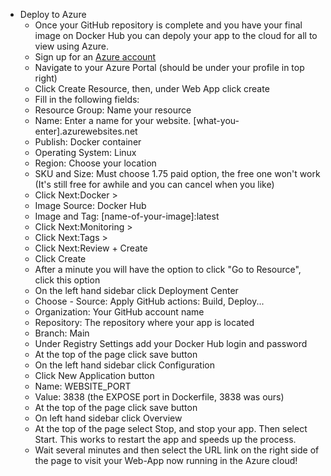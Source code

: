 - Deploy to Azure
  - Once your GitHub repository is complete and you have your final image on Docker Hub you can depoly your app to the cloud for all to view using Azure. 
  - Sign up for an [Azure account](signup.azure.com)
  - Navigate to your Azure Portal (should be under your profile in top right)
  - Click Create Resource, then, under Web App click create
  - Fill in the following fields:
  - Resource Group: Name your resource
  - Name: Enter a name for your website. [what-you-enter].azurewebsites.net
  - Publish: Docker container
  - Operating System: Linux
  - Region: Choose your location
  - SKU and Size: Must choose 1.75 paid option, the free one won't work (It's still free for awhile and you can cancel when you like)
  - Click Next:Docker >
  - Image Source: Docker Hub
  - Image and Tag: [name-of-your-image]:latest
  - Click Next:Monitoring >
  - Click Next:Tags >
  - Click Next:Review + Create
  - Click Create
  - After a minute you will have the option to click "Go to Resource", click this option
  - On the left hand sidebar click Deployment Center
  - Choose - Source: Apply GitHub actions: Build, Deploy...
  - Organization: Your GitHub account name
  - Repository: The repository where your app is located
  - Branch: Main
  - Under Registry Settings add your Docker Hub login and password
  - At the top of the page click save button
  - On the left hand sidebar click Configuration
  - Click New Application button
  - Name: WEBSITE_PORT
  - Value: 3838 (the EXPOSE port in Dockerfile, 3838 was ours)
  - At the top of the page click save button
  - On left hand sidebar click Overview
  - At the top of the page select Stop, and stop your app. Then select Start. This works to restart the app and speeds up the process.
  - Wait several minutes and then select the URL link on the right side of the page to visit your Web-App now running in the Azure cloud!
